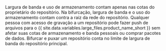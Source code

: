 Largura de banda e uso de armazenamento contam apenas nas cotas do proprietário do repositório. Na bifurcação, largura de banda e o uso do armazenamento contam contra a raiz da rede do repositório. Qualquer pessoa com acesso de gravação a um repositório pode fazer push de arquivos para o {{ site.data.variables.large_files.product_name_short }} sem afetar suas cotas de armazenamento e banda pessoais ou comprar pacotes de dados. Bifurcar e puxar um repositório conta no limite de largura de banda do repositório principal.
